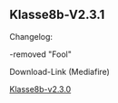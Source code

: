 ## Klasse8b-V2.3.1

Changelog:

-removed "Fool"

Download-Link (Mediafire)

[Klasse8b-v2.3.0](https://www.mediafire.com/file/8zfv1vekac3dxvv/klasse8b_v2.3.1.zip/file)
